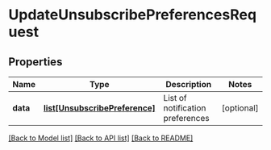 # UpdateUnsubscribePreferencesRequest

## Properties
Name | Type | Description | Notes
------------ | ------------- | ------------- | -------------
**data** | [**list[UnsubscribePreference]**](UnsubscribePreference.md) | List of notification preferences | [optional] 

[[Back to Model list]](../README.md#documentation-for-models) [[Back to API list]](../README.md#documentation-for-api-endpoints) [[Back to README]](../README.md)


